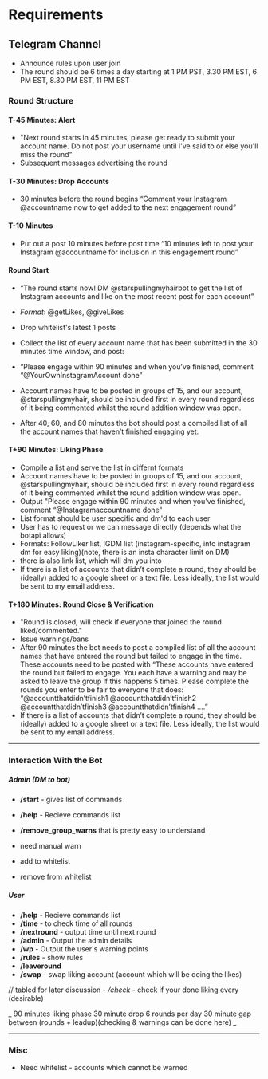 # Requirements

## Telegram Channel

- Announce rules upon user join
- The round should be 6 times a day starting at 1 PM PST, 3.30 PM EST, 6 PM EST, 8.30 PM EST, 11 PM EST


### Round Structure

#### T-45 Minutes: Alert
- "Next round starts in 45 minutes, please get ready to submit your account name. Do not post your username until I've said to or else you'll miss the round"
- Subsequent messages advertising the round

#### T-30 Minutes: Drop Accounts
- 30 minutes before the round begins  “Comment your Instagram @accountname now to get added to the next engagement round”

#### T-10 Minutes
- Put out a post 10 minutes before post time “10 minutes left to post your Instagram @accountname for inclusion in this engagement round”


#### Round Start
- “The round starts now! DM @starspullingmyhairbot to get the list of Instagram accounts and like on the most recent post for each account”
- _Format_: @getLikes, @giveLikes
- Drop whitelist's latest 1 posts
- Collect the list of every account name that has been submitted in the 30 minutes time window, and post:
- “Please engage within 90 minutes and when you’ve finished, comment “@YourOwnInstagramAccount done”
- Account names have to be posted in groups of 15, and our account, @starspullingmyhair, should be included first in every round regardless of it being commented whilst the round addition window was open.

- After 40, 60, and 80 minutes the bot should post a compiled list of all the account names that haven’t finished engaging yet.

#### T+90 Minutes: Liking Phase
- Compile a list and serve the list in differnt formats
- Account names have to be posted in groups of 15, and our account, @starspullingmyhair, should be included first in every round regardless of it being commented whilst the round addition window was open.
- Output "Please engage within 90 minutes and when you’ve finished, comment “@Instagramaccountname done"
- List format should be user specific and dm'd to each user
- User has to request or we can message directly (depends what the botapi allows)
- Formats: FollowLiker list, IGDM list (instagram-specific, into instagram dm for easy liking)(note, there is an insta character limit on DM)
- there is also link list, which will dm you into
- If there is a list of accounts that didn’t complete a round, they should be (ideally) added to a google sheet or a text file. Less ideally, the list would be sent to my email address. 

#### T+180 Minutes: Round Close & Verification
- "Round is closed, will check if everyone that joined the round liked/commented."
- Issue warnings/bans
- After 90 minutes the bot needs to post a compiled list of all the account names that have entered the round but failed to engage in the time. These accounts need to be posted with “These accounts have entered the round but failed to engage. You each have a warning and may be asked to leave the group if this happens 5 times. Please complete the rounds you enter to be fair to everyone that does:
“@accountthatdidn’tfinish1
@accountthatdidn’tfinish2
@accountthatdidn’tfinish3
@accountthatdidn’tfinish4
….”
- If there is a list of accounts that didn’t complete a round, they should be (ideally) added to a google sheet or a text file. Less ideally, the list would be sent to my email address.
* * *

### Interaction With the Bot

##### Admin (DM to bot)
- __/start__ - gives list of commands
- __/help__ - Recieve commands list
- __/remove_group_warns__ that is pretty easy to understand

- need manual warn
- add to whitelist
- remove from whitelist

##### User
- __/help__ - Recieve commands list
- __/time__ - to check time of all rounds
- __/nextround__ - output time until next round
- __/admin__ - Output the admin details
- __/wp__ - Output the user's warning points
- __/rules__ - show rules
- __/leaveround__
- __/swap__ - swap liking account (account which will be doing the likes)

// tabled for later discussion - _/check_ - check if your done liking every (desirable)

_
90 minutes liking phase
30 minute drop
6 rounds per day
30 minute gap between (rounds + leadup)(checking & warnings can be done here)
_
* * *

### Misc
- Need whitelist - accounts which cannot be warned